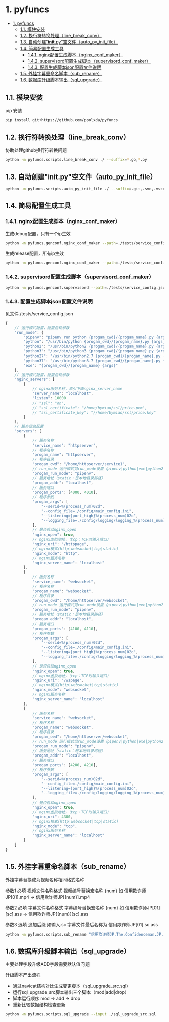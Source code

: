 ﻿# 1. pyfuncs

<!-- TOC -->

- [1. pyfuncs](#1-pyfuncs)
    - [1.1. 模块安装](#11-模块安装)
    - [1.2. 换行符转换处理（line_break_conv）](#12-换行符转换处理line_break_conv)
    - [1.3. 自动创建"__init__.py"空文件（auto_py_init_file）](#13-自动创建__init__py空文件auto_py_init_file)
    - [1.4. 简易配置生成工具](#14-简易配置生成工具)
        - [1.4.1. nginx配置生成脚本（nginx_conf_maker）](#141-nginx配置生成脚本nginx_conf_maker)
        - [1.4.2. supervisord配置生成脚本（supervisord_conf_maker）](#142-supervisord配置生成脚本supervisord_conf_maker)
        - [1.4.3. 配置生成脚本json配置文件说明](#143-配置生成脚本json配置文件说明)
    - [1.5. 外挂字幕重命名脚本（sub_rename）](#15-外挂字幕重命名脚本sub_rename)
    - [1.6. 数据库升级脚本输出（sql_upgrade）](#16-数据库升级脚本输出sql_upgrade)

<!-- /TOC -->

## 1.1. 模块安装

pip 安装

```bash
pip install git+https://github.com/ppolxda/pyfuncs
```

## 1.2. 换行符转换处理（line_break_conv）

协助处理github换行符转换问题

```bash
python -m pyfuncs.scripts.line_break_conv ./ --suffix=*.go,*.py
```

## 1.3. 自动创建"__init__.py"空文件（auto_py_init_file）

```bash
python -m pyfuncs.scripts.auto_py_init_file ./ --suffix=.git,.svn,.vscode,__pycache__
```

## 1.4. 简易配置生成工具

### 1.4.1. nginx配置生成脚本（nginx_conf_maker）

生成debug配置，只有一个ip生效

```bash
python -m pyfuncs.genconf.nginx_conf_maker --path=./tests/service_config.json --out_path=./tests/nginx.conf --debug=True
```

生成release配置，所有ip生效

```bash
python -m pyfuncs.genconf.nginx_conf_maker --path=./tests/service_config.json --out_path=./tests/nginx.conf
```

### 1.4.2. supervisord配置生成脚本（supervisord_conf_maker）

```bash
python -m pyfuncs.genconf.supervisord --path=./tests/service_config.json --out_path=./tests/nginx.conf
```

### 1.4.3. 配置生成脚本json配置文件说明

见文件./tests/service_config.json

```js
{
    // 运行模式配置，配置启动参数
    "run_mode": {
        "pipenv": "pipenv run python {progam_cwd}/{progam_name}.py {args}",
        "python": "/usr/bin/python {progam_cwd}/{progam_name}.py {args}",
        "python2": "/usr/bin/python2 {progam_cwd}/{progam_name}.py {args}",
        "python3": "/usr/bin/python3 {progam_cwd}/{progam_name}.py {args}",
        "python27": "/usr/bin/python2.7 {progam_cwd}/{progam_name}.py {args}",
        "python37": "/usr/bin/python3.7 {progam_cwd}/{progam_name}.py {args}",
        "exe": "{progam_cwd}/{progam_name} {args}"
    },
    // 运行模式配置，配置启动参数
    "nginx_servers": [
        {
            // nginx服务名称，索引下面nginx_server_name
            "server_name": "localhost",
            "listen": 10000
            // "ssl": "on",
            // "ssl_certificate": "/home/bymiao/ssl/price.pem",
            // "ssl_certificate_key": "//home/bymiao/ssl/price.key"
        }
    ],
    // 服务信息配置
    "servers": [
        {
            // 服务名称
            "service_name": "httpserver",
            // 程序名称
            "progam_name": "httpserver",
            // 程序目录
            "progam_cwd": "/home/httpserver/service1",
            // run_mode 运行模式见run_mode设置（pipenv|python|exe|python2|python3）
            "progam_run_mode": "pipenv",
            // 服务地址（static：是本地目录路径）
            "progam_addr": "localhost",
            // 服务端口
            "progam_ports": [4000, 4010],
            // 程序参数
            "progam_args": [
                "--serid=%(process_num)02d",
                "--config_file=./config/main_config.ini",
                "--listening={port_high}%(process_num)02d",
                "--logging_file=./config/logging/logging_%(process_num)02d.ini"
            ],
            // 是否启动nginx_open
            "nginx_open": true,
            // nginx虚拟地址，（tcp：TCP时输入端口）
            "nginx_uri": "/httppage",
            // nginx模式(http|websocket|tcp|static)
            "nginx_mode": "http",
            // nginx服务名称
            "nginx_server_name": "localhost"
        },
        {
            // 服务名称
            "service_name": "websocket",
            // 程序名称
            "progam_name": "websocket",
            // 程序目录
            "progam_cwd": "/home/httpserver/websocket",
            // run_mode 运行模式见run_mode设置（pipenv|python|exe|python2|python3）
            "progam_run_mode": "pipenv",
            // 服务地址（static：是本地目录路径）
            "progam_addr": "localhost",
            // 服务端口
            "progam_ports": [4100, 4110],
            // 程序参数
            "progam_args": [
                "--serid=%(process_num)02d",
                "--config_file=./config/main_config.ini",
                "--listening={port_high}%(process_num)02d",
                "--logging_file=./config/logging/logging_%(process_num)02d.ini"
            ],
            // 是否启动nginx_open
            "nginx_open": true,
            // nginx虚拟地址，（tcp：TCP时输入端口）
            "nginx_uri": "/wspage",
            // nginx模式(http|websocket|tcp|static)
            "nginx_mode": "websocket",
            // nginx服务名称
            "nginx_server_name": "localhost"
        },
        {
            // 服务名称
            "service_name": "websocket",
            // 程序名称
            "progam_name": "websocket",
            // 程序目录
            "progam_cwd": "/home/httpserver/websocket",
            // run_mode 运行模式见run_mode设置（pipenv|python|exe|python2|python3）
            "progam_run_mode": "pipenv",
            // 服务地址（static：是本地目录路径）
            "progam_addr": "localhost",
            // 服务端口
            "progam_ports": [4200, 4210],
            // 程序参数
            "progam_args": [
                "--serid=%(process_num)02d",
                "--config_file=./config/main_config.ini",
                "--listening={port_high}%(process_num)02d",
                "--logging_file=./config/logging/logging_%(process_num)02d.ini"
            ],
            // 是否启动nginx_open
            "nginx_open": true,
            // nginx虚拟地址，（tcp：TCP时输入端口）
            "nginx_uri": 4300,
            // nginx模式(http|websocket|tcp|static)
            "nginx_mode": "tcp",
            // nginx服务名称
            "nginx_server_name": "localhost"
        }
    ]
}
```

## 1.5. 外挂字幕重命名脚本（sub_rename）

外挂字幕替换成为视频名称相同格式名称

参数1 必填 视频文件名称格式 视频编号替换宏名称 {num} 如 信用欺诈师JP[01].mp4 -> 信用欺诈师JP[{num}].mp4

参数2 必填 字幕文件名称格式 字幕编号替换宏名称 {num} 如 信用欺诈师JP[01][sc].ass -> 信用欺诈师JP[{num}][sc].ass

参数3 选填 追加后缀 如输入.sc 字幕文件最后名称为  信用欺诈师JP[01].sc.ass

```bash
python -m pyfuncs.scripts.sub_rename "信用欺诈师JP.The.Confidenceman.JP.Ep{num}.Chi_Jap.HDTVrip.1280X720-ZhuixinFan.mp4" "信用欺诈师JP.Ep{num}.HD720P中日字幕.ass" ".sc"
```

## 1.6. 数据库升级脚本输出（sql_upgrade）

主要处理字段升级ADD字段需要默认值问题

升级脚本产出流程

- 通过navicat结构对比生成变更脚本（sql_upgrade_src.sql）
- 运行sql_upgrade_src脚本输出三个脚本（mod|add|drop）
- 脚本运行顺序 mod -> add -> drop
- 重新比较数据结构检查更新

```bash
python -m pyfuncs.scripts.sql_upgrade --input ./sql_upgrade_src.sql
```

